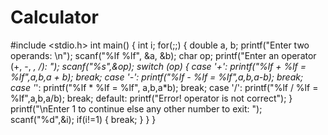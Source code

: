 # Calculator
#include <stdio.h>
int main()
{
int i;
for(;;)
{
double a, b;
printf("Enter two operands: \n");
scanf("%lf %lf", &a, &b);
char op;
printf("Enter an operator (+, -, *, /): ");
scanf("%s",&op);
switch (op)
{
case '+':
printf("%lf + %lf = %lf",a,b,a + b);
break;
case '-':
printf("%lf - %lf = %lf",a,b,a-b);
break;
case '*':
printf("%lf * %lf = %lf", a,b,a*b);
break;
case '/':
printf("%lf / %lf = %lf",a,b,a/b);
break;
default:
printf("Error! operator is not correct");
}
printf("\nEnter 1 to continue else any other number to exit: ");
scanf("%d",&i);
if(i!=1)
{
break;
}
}
}
